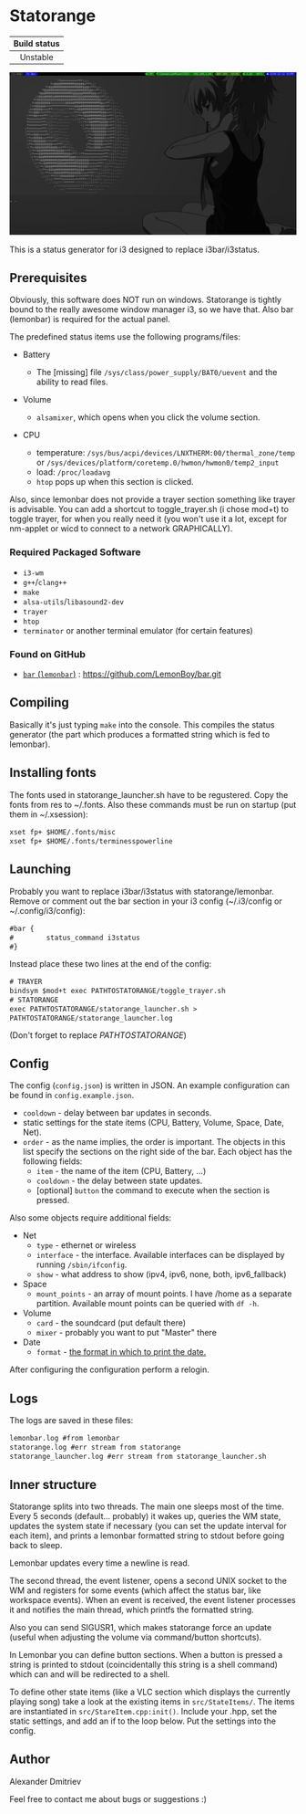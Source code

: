 # **Statorange**

|Build status|
|:--:|
|Unstable|

![](screenshot.png)

This is a status generator for i3 designed to replace i3bar/i3status.

## Prerequisites

Obviously, this software does NOT run on windows.
Statorange is tightly bound to the really awesome window manager i3,
so we have that. Also bar (lemonbar) is required for the actual panel.

The predefined status items use the following programs/files:

* Battery<br>
  * The [missing] file `/sys/class/power_supply/BAT0/uevent` and the ability to read files.

* Volume<br>
  * `alsamixer`, which opens when you click the volume section.

* CPU<br>
  * temperature: `/sys/bus/acpi/devices/LNXTHERM:00/thermal_zone/temp`<br>
      or `/sys/devices/platform/coretemp.0/hwmon/hwmon0/temp2_input`
  * load: `/proc/loadavg`
  * `htop` pops up when this section is clicked.

Also, since lemonbar does not provide a trayer section something like trayer
is advisable. You can add a shortcut to toggle_trayer.sh (i chose mod+t)
to toggle trayer, for when you really need it (you won't use it a lot,
except for nm-applet or wicd to connect to a network GRAPHICALLY).

### Required Packaged Software
* `i3-wm`
* `g++`/`clang++`
* `make`
* `alsa-utils`/`libasound2-dev`
* `trayer`
* `htop`
* `terminator` or another terminal emulator (for certain features)

### Found on GitHub
* <a href=https://github.com/LemonBoy/bar>`bar` (`lemonbar`)</a> : https://github.com/LemonBoy/bar.git

## Compiling

Basically it's just typing `make` into the console. This compiles
the status generator (the part which produces a formatted string which
is fed to lemonbar).

## Installing fonts

The fonts used in statorange_launcher.sh have to be regustered. Copy the fonts from res to ~/.fonts.
Also these commands must be run on startup (put them in ~/.xsession):

```shell
xset fp+ $HOME/.fonts/misc
xset fp+ $HOME/.fonts/terminesspowerline
```

## Launching

Probably you want to replace i3bar/i3status with statorange/lemonbar.
Remove or comment out the bar section in your i3 config (~/.i3/config or ~/.config/i3/config):
```shell
#bar {
#        status_command i3status
#}
```
Instead place these two lines at the end of the config:
```shell
# TRAYER
bindsym $mod+t exec PATHTOSTATORANGE/toggle_trayer.sh
# STATORANGE
exec PATHTOSTATORANGE/statorange_launcher.sh > PATHTOSTATORANGE/statorange_launcher.log
```
(Don't forget to replace _PATHTOSTATORANGE_)

## Config

The config (`config.json`) is written in JSON. An example configuration can be found in `config.example.json`.

* `cooldown` - delay between bar updates in seconds.
* static settings for the state items (CPU, Battery, Volume, Space, Date, Net).
* `order` - as the name implies, the order is important.
The objects in this list specify the sections on the right side of the bar.
Each object has the following fields:
  * `item` - the name of the item (CPU, Battery, ...)
  * `cooldown` - the delay between state updates.
  * [optional] `button` the command to execute when the section is pressed.

Also some objects require additional fields:
* Net
  * `type` - ethernet or wireless
  * `interface` - the interface. Available interfaces can be displayed by running `/sbin/ifconfig`.
  * `show` - what address to show (ipv4, ipv6, none, both, ipv6_fallback)
* Space
  * `mount_points` - an array of mount points. I have /home as a separate partition.
Available mount points can be queried with `df -h`.
* Volume
  * `card` - the soundcard (put default there)
  * `mixer` - probably you want to put "Master" there
* Date
  * `format` - <a href=http://www.cplusplus.com/reference/iomanip/put_time/>the format in which to print the date.</a>

After configuring the configuration perform a relogin.

## Logs

The logs are saved in these files:
```shell
lemonbar.log #from lemonbar
statorange.log #err stream from statorange
statorange_launcher.log #err stream from statorange_launcher.sh
```

## Inner structure

Statorange splits into two threads. The main one sleeps most of the time.
Every 5 seconds (default... probably) it wakes up, queries the WM state,
updates the system state if necessary (you can set the update interval for each item),
and prints a lemonbar formatted string to stdout before going back to sleep.

Lemonbar updates every time a newline is read.

The second thread, the event listener, opens a second UNIX socket to the WM
and registers for some events (which affect the status bar, like workspace events).
When an event is received, the event listener processes it and
notifies the main thread, which printfs the formatted string.

Also you can send SIGUSR1, which makes statorange force an update
(useful when adjusting the volume via command/button shortcuts).

In Lemonbar you can define button sections. When a button is pressed
a string is printed to stdout (coincidentally this string is a shell command)
which can and will be redirected to a shell.

To define other state items (like a VLC section which displays the currently playing song)
take a look at the existing items in `src/StateItems/`. The items are instantiated in
`src/StareItem.cpp:init()`. Include your .hpp, set the static settings, and add an if
to the loop below. Put the settings into the config.

## Author

Alexander Dmitriev

Feel free to contact me about bugs or suggestions :)
